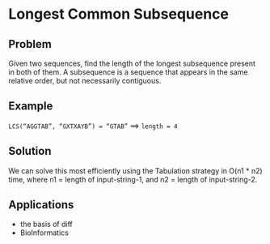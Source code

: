 # Longest Common Subsequence
## Problem
Given two sequences, find the length of the longest subsequence present in both of them. A subsequence is a sequence that appears in the same relative order, but not necessarily contiguous.

## Example
`LCS(“AGGTAB”, “GXTXAYB”) = “GTAB”` ==> `length = 4`

## Solution
We can solve this most efficiently using the Tabulation strategy in O(n1 * n2) time, where n1 = length of input-string-1, and n2 = length of input-string-2.

## Applications
- the basis of diff
- BioInformatics
